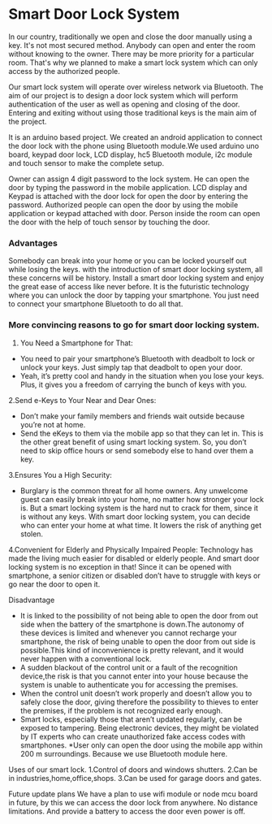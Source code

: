 # Smart Door Lock System

In our country, traditionally we open and close the door manually using a key. It's not most secured method. Anybody can open and enter the room without knowing to the owner. There may be more priority for a particular room. That's why we planned to make a smart lock system which can only access by the authorized people. 

Our smart lock system will operate over wireless network via Bluetooth. The aim of our project is to design a door lock system which will perform authentication of the user as well as opening and closing of the door. Entering and exiting without using those traditional keys is the main aim of the project.

It is an arduino based project. We created an android application to connect the door lock with the phone using Bluetooth module.We used arduino uno board,  keypad door lock,  LCD display, hc5 Bluetooth module, i2c module and touch sensor to make the complete setup. 

Owner can assign 4 digit password to the lock system. He can open the door by typing the password in the mobile application. LCD display and Keypad is attached with the door lock for open the door by entering the password. Authorized people can open the door by using the mobile application or keypad attached with door. Person inside the room can open the door with the help of touch sensor by touching the door.

### **Advantages**

Somebody can break into your home or you can be locked yourself out while losing the keys.  with the introduction of smart door locking system, all these concerns will be history.  Install a smart door locking system and enjoy the great ease of access like never before. It is the futuristic technology where you can unlock the door by tapping your smartphone. You just need to connect your smartphone Bluetooth to do all that. 

### **More convincing reasons to go for smart door locking system.**

1. You Need a Smartphone for That:
- You need to pair your smartphone’s Bluetooth with deadbolt to lock or unlock your keys.
  Just simply tap that deadbolt to open your door.
- Yeah, it’s pretty cool and handy in the situation when you lose your keys. Plus, it gives you a freedom of carrying the bunch of keys with you.

2.Send e-Keys to Your Near and Dear Ones:
- Don’t make your family members and friends wait outside because you’re not at home.
- Send the eKeys to them via the mobile app so that they can let in. This is the other great benefit of using smart locking system. So, you don’t need to skip office hours or send somebody else to hand over them a key.

3.Ensures You a High Security:
- Burglary is the common threat for all home owners. Any unwelcome guest can easily break into your home, no matter how stronger your lock is.
But a smart locking system is the hard nut to crack for them, since it is without any keys.
With smart door locking system, you can decide who can enter your home at what time. It lowers the risk of anything get stolen.

4.Convenient for Elderly and Physically Impaired People:
  Technology has made the living much easier for disabled or elderly people.
   And smart door locking system is no exception in that! Since it can be opened with smartphone, 
   a senior citizen or disabled don’t have to struggle with keys or go near the door to open it.


Disadvantage 
* It is linked to the possibility of not being able to open the door from out side when the battery of the smartphone is down.The autonomy of these devices is limited and whenever you cannot recharge your smartphone, the risk of being unable to open the door from out side  is possible.This kind of inconvenience is pretty relevant, and it would never happen with a conventional lock.
* A sudden blackout of the control unit or a fault of the recognition device,the risk is that you cannot enter into your house because the system is unable to authenticate you for accessing the premises.
* When the control unit doesn’t work properly and doesn’t allow you to safely close the door, giving therefore the possibility to thieves to enter the premises, if the problem is not recognized early enough.
* Smart locks, especially those that aren’t updated regularly, can be exposed to tampering. Being electronic devices, they might be violated by IT experts who can create unauthorized fake access codes with smartphones.
*User only can open the door using the mobile app within 200 m surroundings. Because we use Bluetooth module here.

Uses of our smart lock. 
    1.Control of doors and  windows shutters. 
    2.Can be in industries,home,office,shops.
    3.Can be used for garage doors and gates.

Future update plans
We have a plan to use wifi module or node mcu board in  future, by this we can access the door lock from anywhere. No distance limitations.
And provide a battery to access the door even power is off. 


